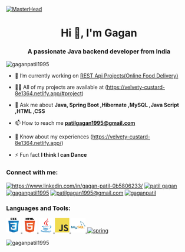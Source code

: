 [![MasterHead](https://www.chawtechsolutions.com/wp-content/uploads/2019/03/developer.gif)](https://rishavchanda.io)

<h1 align="center">Hi 👋, I'm Gagan</h1>
<h3 align="center">A passionate Java backend developer from India</h3>

<p align="left"> <img src="https://komarev.com/ghpvc/?username=gaganpatil1995&label=Profile%20views&color=0e75b6&style=flat" alt="gaganpatil1995" /> </p>

- 🔭 I’m currently working on [REST Api Projects(Online Food Delivery)](https://www.google.com/search?q=dummy+link&oq=dummy+link&aqs=chrome..69i57j0i512l9.6130j0j7&sourceid=chrome&ie=UTF-8)

- 👨‍💻 All of my projects are available at (https://velvety-custard-8e1364.netlify.app/#project)

- 💬 Ask me about **Java, Spring Boot ,Hibernate ,MySQL ,Java Script ,HTML ,CSS**

- 📫 How to reach me **patilgagan1995@gmail.com**

- 📄 Know about my experiences (https://velvety-custard-8e1364.netlify.app/)

- ⚡ Fun fact **I think I can Dance**

<h3 align="left">Connect with me:</h3>
<p align="left">
<a href="https://linkedin.com/in/https://www.linkedin.com/in/gagan-patil-0b5806233/" target="blank"><img align="center" src="https://raw.githubusercontent.com/rahuldkjain/github-profile-readme-generator/master/src/images/icons/Social/linked-in-alt.svg" alt="https://www.linkedin.com/in/gagan-patil-0b5806233/" height="30" width="40" /></a>
<a href="https://fb.com/patil gagan" target="blank"><img align="center" src="https://raw.githubusercontent.com/rahuldkjain/github-profile-readme-generator/master/src/images/icons/Social/facebook.svg" alt="patil gagan" height="30" width="40" /></a>
<a href="https://instagram.com/gaganpatil1995" target="blank"><img align="center" src="https://raw.githubusercontent.com/rahuldkjain/github-profile-readme-generator/master/src/images/icons/Social/instagram.svg" alt="gaganpatil1995" height="30" width="40" /></a>
<a href="https://www.hackerrank.com/patilgagan1995@gmail.com" target="blank"><img align="center" src="https://raw.githubusercontent.com/rahuldkjain/github-profile-readme-generator/master/src/images/icons/Social/hackerrank.svg" alt="patilgagan1995@gmail.com" height="30" width="40" /></a>
<a href="https://www.leetcode.com/gaganpatil" target="blank"><img align="center" src="https://raw.githubusercontent.com/rahuldkjain/github-profile-readme-generator/master/src/images/icons/Social/leet-code.svg" alt="gaganpatil" height="30" width="40" /></a>
</p>

<h3 align="left">Languages and Tools:</h3>
<p align="left"> <a href="https://www.w3schools.com/css/" target="_blank" rel="noreferrer"> <img src="https://raw.githubusercontent.com/devicons/devicon/master/icons/css3/css3-original-wordmark.svg" alt="css3" width="40" height="40"/> </a> <a href="https://www.w3.org/html/" target="_blank" rel="noreferrer"> <img src="https://raw.githubusercontent.com/devicons/devicon/master/icons/html5/html5-original-wordmark.svg" alt="html5" width="40" height="40"/> </a> <a href="https://www.java.com" target="_blank" rel="noreferrer"> <img src="https://raw.githubusercontent.com/devicons/devicon/master/icons/java/java-original.svg" alt="java" width="40" height="40"/> </a> <a href="https://developer.mozilla.org/en-US/docs/Web/JavaScript" target="_blank" rel="noreferrer"> <img src="https://raw.githubusercontent.com/devicons/devicon/master/icons/javascript/javascript-original.svg" alt="javascript" width="40" height="40"/> </a> <a href="https://www.mysql.com/" target="_blank" rel="noreferrer"> <img src="https://raw.githubusercontent.com/devicons/devicon/master/icons/mysql/mysql-original-wordmark.svg" alt="mysql" width="40" height="40"/> </a> <a href="https://spring.io/" target="_blank" rel="noreferrer"> <img src="https://www.vectorlogo.zone/logos/springio/springio-icon.svg" alt="spring" width="40" height="40"/> </a> </p>

<p><img align="center" src="https://github-readme-stats.vercel.app/api/top-langs?username=gaganpatil1995&show_icons=true&locale=en&layout=compact" alt="gaganpatil1995" /></p>
